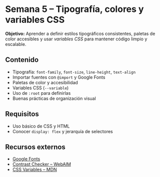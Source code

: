 # Semana 5 – Tipografía, colores y variables CSS

**Objetivo:** Aprender a definir estilos tipográficos consistentes, paletas de color accesibles y usar *variables CSS* para mantener código limpio y escalable.

## Contenido
- Tipografía: `font-family`, `font-size`, `line-height`, `text-align`
- Importar fuentes con `@import` y Google Fonts
- Paletas de color y accesibilidad
- Variables CSS (`--variable`)
- Uso de `:root` para definirlas
- Buenas prácticas de organización visual

## Requisitos
- Uso básico de CSS y HTML
- Conocer `display: flex` y jerarquía de selectores

## Recursos externos
- [Google Fonts](https://fonts.google.com/)
- [Contrast Checker – WebAIM](https://webaim.org/resources/contrastchecker/)
- [CSS Variables – MDN](https://developer.mozilla.org/es/docs/Web/CSS/var)
